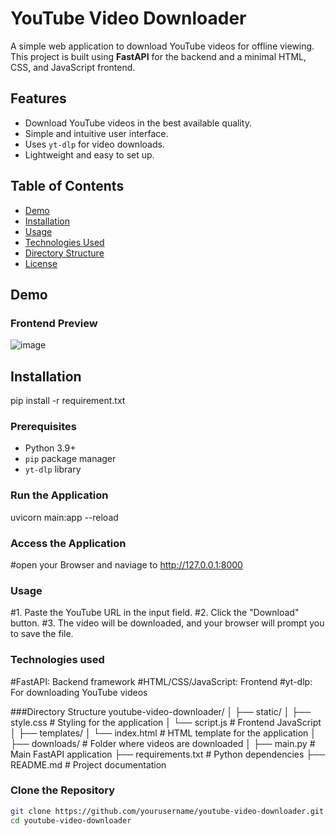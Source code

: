 # YouTube Video Downloader

A simple web application to download YouTube videos for offline viewing. This project is built using **FastAPI** for the backend and a minimal HTML, CSS, and JavaScript frontend.

## Features
- Download YouTube videos in the best available quality.
- Simple and intuitive user interface.
- Uses `yt-dlp` for video downloads.
- Lightweight and easy to set up.

## Table of Contents
- [Demo](#demo)
- [Installation](#installation)
- [Usage](#usage)
- [Technologies Used](#technologies-used)
- [Directory Structure](#directory-structure)
- [License](#license)

## Demo
### Frontend Preview
![image](https://github.com/user-attachments/assets/55353899-346f-4522-a82f-0aa5bc3deb56)


## Installation
pip install -r requirement.txt

### Prerequisites
- Python 3.9+
- `pip` package manager
- `yt-dlp` library

### Run the Application
uvicorn main:app --reload

### Access the Application
#open your Browser and naviage to
http://127.0.0.1:8000

### Usage
#1. Paste the YouTube URL in the input field.
#2. Click the "Download" button.
#3. The video will be downloaded, and your browser will prompt you to save the file.

### Technologies used
#FastAPI: Backend framework
#HTML/CSS/JavaScript: Frontend
#yt-dlp: For downloading YouTube videos

###Directory Structure
youtube-video-downloader/
│
├── static/
│   ├── style.css          # Styling for the application
│   └── script.js          # Frontend JavaScript
│
├── templates/
│   └── index.html         # HTML template for the application
│
├── downloads/             # Folder where videos are downloaded
│
├── main.py                # Main FastAPI application
├── requirements.txt       # Python dependencies
├── README.md              # Project documentation

### Clone the Repository
```bash
git clone https://github.com/yourusername/youtube-video-downloader.git
cd youtube-video-downloader



